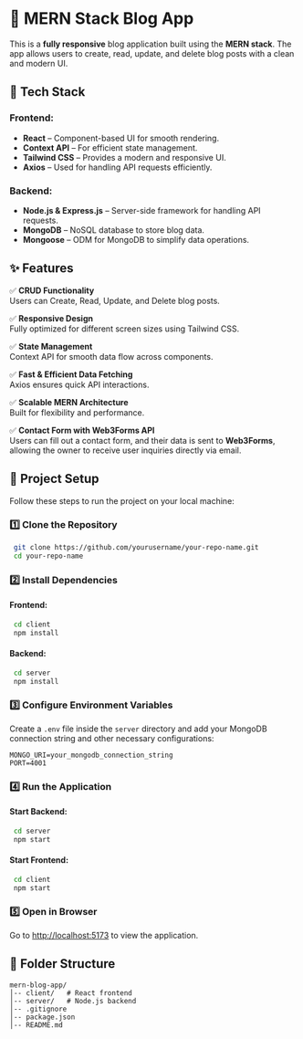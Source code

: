# 📝 MERN Stack Blog App

This is a **fully responsive** blog application built using the **MERN stack**. The app allows users to create, read, update, and delete blog posts with a clean and modern UI.

## 🚀 Tech Stack

### Frontend:

- **React** – Component-based UI for smooth rendering.
- **Context API** – For efficient state management.
- **Tailwind CSS** – Provides a modern and responsive UI.
- **Axios** – Used for handling API requests efficiently.

### Backend:

- **Node.js & Express.js** – Server-side framework for handling API requests.
- **MongoDB** – NoSQL database to store blog data.
- **Mongoose** – ODM for MongoDB to simplify data operations.

## ✨ Features

✅ **CRUD Functionality**  
Users can Create, Read, Update, and Delete blog posts.

✅ **Responsive Design**  
Fully optimized for different screen sizes using Tailwind CSS.

✅ **State Management**  
Context API for smooth data flow across components.

✅ **Fast & Efficient Data Fetching**  
Axios ensures quick API interactions.

✅ **Scalable MERN Architecture**  
Built for flexibility and performance.

✅ **Contact Form with Web3Forms API**  
Users can fill out a contact form, and their data is sent to **Web3Forms**, allowing the owner to receive user inquiries directly via email.

## 📂 Project Setup

Follow these steps to run the project on your local machine:

### 1️⃣ Clone the Repository

```sh
 git clone https://github.com/yourusername/your-repo-name.git
 cd your-repo-name
```

### 2️⃣ Install Dependencies

#### Frontend:

```sh
 cd client
 npm install
```

#### Backend:

```sh
 cd server
 npm install
```

### 3️⃣ Configure Environment Variables

Create a `.env` file inside the `server` directory and add your MongoDB connection string and other necessary configurations:

```env
MONGO_URI=your_mongodb_connection_string
PORT=4001

```

### 4️⃣ Run the Application

#### Start Backend:

```sh
 cd server
 npm start
```

#### Start Frontend:

```sh
 cd client
 npm start
```

### 5️⃣ Open in Browser

Go to [http://localhost:5173](http://localhost:5173) to view the application.

## 📌 Folder Structure

```
mern-blog-app/
│-- client/   # React frontend
│-- server/   # Node.js backend
│-- .gitignore
│-- package.json
│-- README.md
```
